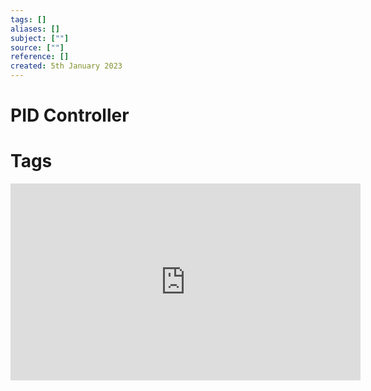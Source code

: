 ```yaml
---
tags: []
aliases: []
subject: [""]
source: [""]
reference: []
created: 5th January 2023
---
```


# PID Controller

# Tags
<iframe width="560" height="315" src="https://www.youtube.com/embed/fusr9eTceEo" title="YouTube video player" frameborder="0" allow="accelerometer; autoplay; clipboard-write; encrypted-media; gyroscope; picture-in-picture; web-share" allowfullscreen></iframe>
